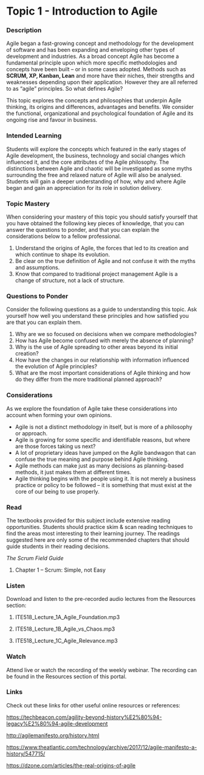 # Topic 1 - Introduction to Agile
### Description
Agile began a fast-growing concept and methodology for the development of software and has been expanding and enveloping other types of development and industries. As a broad concept Agile has become a fundamental principle upon which more specific methodologies and concepts have been built – or in some cases adopted. Methods such as **SCRUM, XP, Kanban, Lean** and more have their niches, their strengths and weaknesses depending upon their application. However they are all referred to as “agile” principles. So what defines Agile?

This topic explores the concepts and philosophies that underpin Agile thinking, its origins and differences, advantages and benefits. We consider the functional, organizational and psychological foundation of Agile and its ongoing rise and favour in business.

### Intended Learning
Students will explore the concepts which featured in the early stages of Agile development, the business, technology and social changes which influenced it, and the core attributes of the Agile philosophy. The distinctions between Agile and chaotic will be investigated as some myths surrounding the free and relaxed nature of Agile will also be analysed. Students will gain a deeper understanding of how, why and where Agile began and gain an appreciation for its role in solution delivery.

### Topic Mastery
When considering your mastery of this topic you should satisfy yourself that you have obtained the following key pieces of knowledge, that you can answer the questions to ponder, and that you can explain the considerations below to a fellow professional.
1. Understand the origins of Agile, the forces that led to its creation and which continue to shape its evolution.
1. Be clear on the true definition of Agile and not confuse it with the myths and assumptions.
1. Know that compared to traditional project management Agile is a change of structure, not a lack of structure.

### Questions to Ponder
Consider the following questions as a guide to understanding this topic. Ask yourself how well you understand these principles and how satisfied you are that you can explain them.

1. Why are we so focused on decisions when we compare methodologies?
1. How has Agile become confused with merely the absence of planning?
1. Why is the use of Agile spreading to other areas beyond its initial creation?
1. How have the changes in our relationship with information influenced the evolution of Agile principles?
1. What are the most important considerations of Agile thinking and how do they differ from the  more traditional planned approach?

### Considerations
As we explore the foundation of Agile take these considerations into account when forming your own opinions.

* Agile is not a distinct methodology in itself, but is more of a philosophy or approach.
* Agile is growing for some specific and identifiable reasons, but where are those forces taking us next?
* A lot of proprietary ideas have jumped on the Agile bandwagon that can confuse the true meaning and purpose behind Agile thinking.
* Agile methods can make just as many decisions as planning-based methods, it just makes them at different times.
* Agile thinking begins with the people using it. It is not merely a business practice or policy to be followed – it is something that must exist at the core of our being to use properly.

### Read
The textbooks provided for this subject include extensive reading opportunities. Students should practice skim & scan reading techniques to find the areas most interesting to their learning journey. The readings suggested here are only some of the recommended chapters that should guide students in their reading decisions.

*The Scrum Field Guide*
1. Chapter 1 – Scrum: Simple, not Easy

### Listen
Download and listen to the pre-recorded audio lectures from the Resources section:

1. ITE518_Lecture_1A_Agile_Foundation.mp3

1. ITE518_Lecture_1B_Agile_vs_Chaos.mp3

1. ITE518_Lecture_1C_Agile_Relevance.mp3

### Watch
Attend live or watch the recording of the weekly webinar. The recording can be found in the Resources section of this portal.



### Links

Check out these links for other useful online resources or references:


https://techbeacon.com/agility-beyond-history%E2%80%94-legacy%E2%80%94-agile-development


http://agilemanifesto.org/history.html


https://www.theatlantic.com/technology/archive/2017/12/agile-manifesto-a-history/547715/


https://dzone.com/articles/the-real-origins-of-agile

